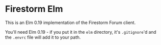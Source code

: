 # Firestorm Elm

This is an Elm 0.19 implementation of the Firestorm Forum client.

You'll need Elm 0.19 - if you put it in the `elm` directory, it's `.gitignore`'d and the `.envrc`
file will add it to your path.
